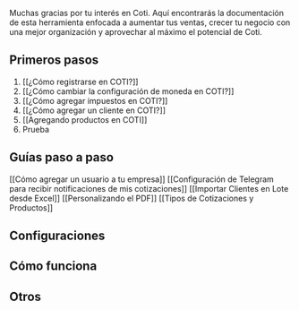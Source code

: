Muchas gracias por tu interés en Coti. Aquí encontrarás la documentación de esta herramienta enfocada a aumentar tus ventas, crecer tu negocio con una mejor organización y aprovechar al máximo el potencial de Coti. 

## Primeros pasos

1. [[¿Cómo registrarse en COTI?]]
2. [[¿Cómo cambiar la configuración de moneda en COTI?]]
3. [[¿Cómo agregar impuestos en COTI?]] 
4. [[¿Cómo agregar un cliente en COTI?]] 
5. [[Agregando productos en COTI]]
6. Prueba

## Guías paso a paso
[[Cómo agregar un usuario a tu empresa]]
[[Configuración de Telegram para recibir notificaciones de mis cotizaciones]]
[[Importar Clientes en Lote desde Excel]]
[[Personalizando el PDF]]
[[Tipos de Cotizaciones y Productos]]

## Configuraciones

## Cómo funciona

## Otros 

